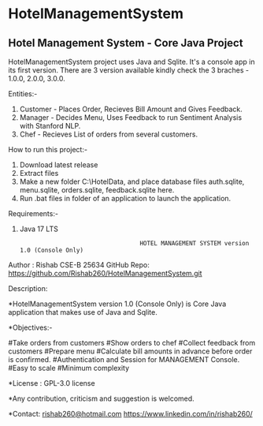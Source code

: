 <h1> HotelManagementSystem </h1>
<h2> Hotel Management System - Core Java Project </h2>
<p>
HotelManagementSystem project uses Java and Sqlite. It's a console app in its first version. There are 3 version available kindly check the 3 braches - 1.0.0, 2.0.0, 3.0.0.

Entities:-
1) Customer - Places Order, Recieves Bill Amount and Gives Feedback.
2) Manager - Decides Menu, Uses Feedback to run Sentiment Analysis with Stanford NLP.
3) Chef - Recieves List of orders from several customers.

How to run this project:-
1) Download latest release
2) Extract files
3) Make a new folder C:\HotelData, and place database files auth.sqlite, menu.sqlite, orders.sqlite, feedback.sqlite here.
4) Run .bat files in folder of an application to launch the application.

Requirements:-
1) Java 17 LTS
  
                                         HOTEL MANAGEMENT SYSTEM version 1.0 (Console Only)
Author : Rishab CSE-B 25634
GitHub Repo: https://github.com/Rishab260/HotelManagementSystem.git

Description:

*HotelManagementSystem version 1.0 (Console Only) is Core Java application that makes use of Java and Sqlite.

*Objectives:-

  #Take orders from customers
  #Show orders to chef
  #Collect feedback from customers
  #Prepare menu
  #Calculate bill amounts in advance before order is confirmed.
  #Authentication and Session for MANAGEMENT Console.
  #Easy to scale
  #Minimum complexity
  
*License : GPL-3.0 license

*Any contribution, criticism and suggestion is welcomed. 

*Contact: rishab260@hotmail.com
          https://www.linkedin.com/in/rishab260/

</p>
